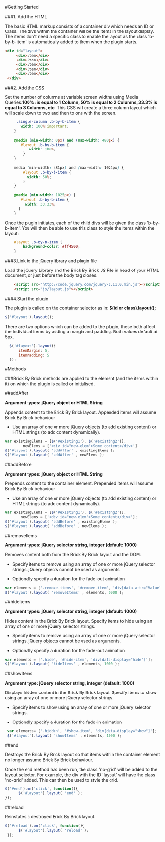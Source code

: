 #Getting Started

###1. Add the HTML

The basic HTML markup consists of a container div which needs an ID or Class. The divs within the container will be the items in the layout display.
The items don't need a specific class to enable the layout as the class 'b-by-b-item' is automatically added to them when the plugin starts.
 
```html
<div id="layout">
     <div>item</div>
     <div>item</div>
     <div>item</div>
     <div>item</div>
     <div>item</div>
 </div>
```
 
###2. Add the CSS

Set the number of columns at variable screen widths using Media Queries.**100% :is equal to 1 Column, 50% is equal to 2 Columns, 33.3% is equal to 3 Columns, etc.**
This CSS will create a three column layout which will scale down to two and then to one with the screen.

```css
     .single-column .b-by-b-item {
       width: 100%!important;
    }
	
    @media (min-width: 0px) and (max-width: 480px) {
       #layout .b-by-b-item {
           width: 100%;
        }
    }
   
    media (min-width: 481px) and (max-width: 1024px) {
        #layout .b-by-b-item {
          width: 50%;
        }
    }
	
    @media (min-width: 1025px) {
       #layout .b-by-b-item {
         width: 33.33%;
      } 
    }
```

Once the plugin initiates, each of the child divs will be given the class 'b-by-b-item'. You will then be able to use this class to style the items within the layout:

```css
    #layout .b-by-b-item {
        background-color: #ff4500;
    }
```

###3.Link to the jQuery library and plugin file

Load the jQuery Library and the Brick By Brick JS File in head of your HTML document, or just before the body tag closes.

``` html
    <script src="http://code.jquery.com/jquery-1.11.0.min.js"></script>
    <script src="js/layout.js"></script>
```
	
###4.Start the plugin

The plugin is called on the container selector as in: **$(id or class).layout();**

```javascript
$('#layout').layout();
 ```
	
There are two options which can be added to the plugin, these both affect the individual items by adding a margin and padding. Both values default at 5px.

```javascript
  $('#layout').layout({
      itemMargin: 5,
      itemPadding: 5
  });
 ```

	
#Methods

###Brick By Brick methods are applied to the element (and the items within it) on which the plugin is called or initialised.

##addAfter

**Argument types: jQuery object or HTML String**

Appends content to the Brick By Brick layout. Appended items will assume Brick By Brick behaviour. 

- Use an array of one or more jQuery objects (to add existing content) or HTML strings (to add content dynamically).

```javascript
var existingElems = [$('#existing1'), $('#existing2')],
        newElems = ['<div id="new-elem">Some content</div>'];
$('#layout').layout( 'addAfter' , existingElems );
$('#layout').layout( 'addAfter' , newElems );
 ```


##addBefore

**Argument types: jQuery object or HTML String**

Prepends content to the container element. Prepended items will assume Brick By Brick behaviour. 

- Use an array of one or more jQuery objects (to add existing content) or HTML strings (to add content dynamically).


```javascript
var existingElems = [$('#existing1'), $('#existing2')],
       newElems = ['<div id="new-elem">Some content</div>'];
$('#layout').layout( 'addBefore' , existingElems );
$('#layout').layout( 'addBefore' , newElems );
  ```

##removeItems

**Argument types: jQuery selector string, integer (default: 1000)**

Removes content both from the Brick By Brick layout and the DOM. 

- Specify items to remove using an array of one or more jQuery selector strings. jQuery objects cannot be used as arguments

- Optionally specify a duration for the fade-out animation

```javascript
var elements = ['.remove-items', '#remove-item', 'div[data-attr="Value"]'];
$('#layout').layout( 'removeItems' , elements, 1000 );
 ```

	
##hideItems

**Argument types: jQuery selector string, integer (default: 1000)**

Hides content in the Brick By Brick layout. Specify items to hide using an array of one or more jQuery selector strings.

- Specify items to remove using an array of one or more jQuery selector strings. jQuery objects cannot be used as arguments.

- Optionally specify a duration for the fade-out animation

```javascript   
var elements = ['.hide', '#hide-item', 'div[data-display="hide"]'];
$('#layout').layout( 'hideItems' , elements, 1000 );
 ```

##showItems

**Argument type: jQuery selector string, integer (default: 1000)**

Displays hidden content in the Brick By Brick layout. Specify items to show using an array of one or more jQuery selector strings.

- Specify items to show using an array of one or more jQuery selector strings.

- Optionally specify a duration for the fade-in animation

```javascript
 var elements= ['.hidden', '#show-item', 'div[data-display="show"]'];
 $('#layout').layout( 'showItems' , elements, 1000 ); 
 ```

##end

Destroys the Brick By Brick layout so that items within the container element no longer assume Brick By Brick behaviour.

Once the end method has been run, the class 'no-grid' will be added to the layout selector. For example, the div with the ID 'layout' will have the class 'no-grid' added. This can then be used to style the grid.

```javascript 
$('#end').on('click', function(){
      $('#layout').layout( 'end' );
});
 ```

##reload

Reinstates a destroyed Brick By Brick layout.

```javascript 
$('#reload').on('click', function(){
      $('#layout').layout( 'reload' );
 });
 ```
